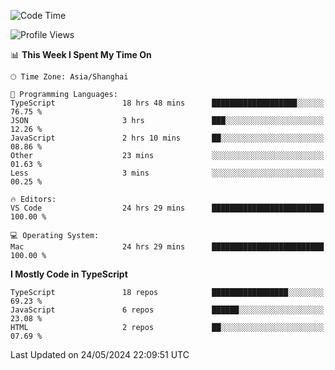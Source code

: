 <!--START_SECTION:waka-->
![Code Time](http://img.shields.io/badge/Code%20Time-6%2C110%20hrs%205%20mins-blue)

![Profile Views](http://img.shields.io/badge/Profile%20Views-0-blue)

📊 **This Week I Spent My Time On** 

```text
🕑︎ Time Zone: Asia/Shanghai

💬 Programming Languages: 
TypeScript               18 hrs 48 mins      ███████████████████░░░░░░   76.75 % 
JSON                     3 hrs               ███░░░░░░░░░░░░░░░░░░░░░░   12.26 % 
JavaScript               2 hrs 10 mins       ██░░░░░░░░░░░░░░░░░░░░░░░   08.86 % 
Other                    23 mins             ░░░░░░░░░░░░░░░░░░░░░░░░░   01.63 % 
Less                     3 mins              ░░░░░░░░░░░░░░░░░░░░░░░░░   00.25 % 

🔥 Editors: 
VS Code                  24 hrs 29 mins      █████████████████████████   100.00 % 

💻 Operating System: 
Mac                      24 hrs 29 mins      █████████████████████████   100.00 % 
```

**I Mostly Code in TypeScript** 

```text
TypeScript               18 repos            █████████████████░░░░░░░░   69.23 % 
JavaScript               6 repos             ██████░░░░░░░░░░░░░░░░░░░   23.08 % 
HTML                     2 repos             ██░░░░░░░░░░░░░░░░░░░░░░░   07.69 % 
```




 Last Updated on 24/05/2024 22:09:51 UTC
<!--END_SECTION:waka-->
